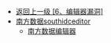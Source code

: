 - [返回上一级 [6、编辑器漏洞]](/6、编辑器漏洞)
- [南方数据southidceditor](/6、编辑器漏洞/南方数据southidceditor/)
  - [南方数据编辑器](/6、编辑器漏洞/南方数据southidceditor/南方数据编辑器.md)
